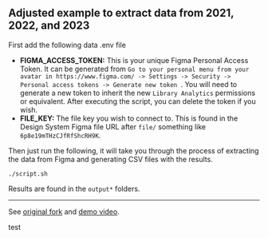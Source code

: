 ## Adjusted example to extract data from 2021, 2022, and 2023

First add the following data .env file

- **FIGMA_ACCESS_TOKEN:** This is your unique Figma Personal Access Token. It can be generated from `Go to your personal menu from your avatar in https://www.figma.com/ -> Settings -> Security -> Personal access tokens -> Generate new token `. You will need to generate a new token to inherit the new `Library Analytics` permissions or equivalent. After executing the script, you can delete the token if you wish.
- **FILE_KEY:** The file key you wish to connect to. This is found in the Design System Figma file URL after `file/` something like `6p8e19mTHzCJfRfShcRH9K`.

Then just run the following, it will take you through the process of extracting the data from Figma and generating CSV files with the results.

`./script.sh`

Results are found in the `output*` folders.

---

See [original fork](https://github.com/figma-sa/figma-library-analytics-api-example) and [demo video](https://www.youtube.com/watch?v=ywQzqMERs5E).

test
